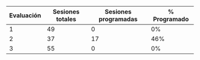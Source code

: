 | Evaluación | Sesiones totales | Sesiones programadas | % Programado |
| ---------- | ---------------- | -------------------- | ------------ |
| 1          | 49               | 0                    | 0%           |
| 2          | 37               | 17                   | 46%          |
| 3          | 55               | 0                    | 0%           |
